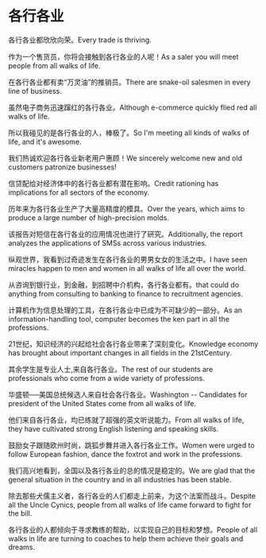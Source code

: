 # 各行各业

<p><span class="chinese">各行各业都欣欣向荣。</span><span class="english">Every trade is thriving.</span></p>

<p><span class="chinese">作为一个售货员，你将会接触到各行各业的人呢！</span><span class="english">As a saler you will meet people from all walks of life.</span></p>

<p><span class="chinese">在各行各业都有卖“万灵油”的推销员。</span><span class="english">There are snake-oil salesmen in every line of business.</span></p>

<p><span class="chinese">虽然电子商务迅速蹿红的各行各业。</span><span class="english">Although e-commerce quickly flied red all walks of life.</span></p>

<p><span class="chinese">所以我碰见的是各行各业的人，棒极了。</span><span class="english">So I'm meeting all kinds of walks of life, and it's awesome.</span></p>

<p><span class="chinese">我们热诚欢迎各行各业新老用户惠顾！</span><span class="english">We sincerely welcome new and old customers patronize businesses!</span></p>

<p><span class="chinese">信贷配给对经济体中的各行各业都有潜在影响。</span><span class="english">Credit rationing has implications for all sectors of the economy.</span></p>

<p><span class="chinese">历年来为各行各业生产了大量高精度的模具。</span><span class="english">Over the years, which aims to produce a large number of high-precision molds.</span></p>

<p><span class="chinese">该报告对短信在各行各业的应用情况也进行了研究。</span><span class="english">Additionally, the report analyzes the applications of SMSs across various industries.</span></p>

<p><span class="chinese">纵观世界，我看到过奇迹发生在各行各业的男男女女的生活之中。</span><span class="english">I have seen miracles happen to men and women in all walks of life all over the world.</span></p>

<p><span class="chinese">从咨询到银行业，到金融，到招聘中介机构，各行各业都有。</span><span class="english">that could do anything from consulting to banking to finance to recruitment agencies.</span></p>

<p><span class="chinese">计算机作为信息处理的工具，在各行各业中已成为不可缺少的一部分。</span><span class="english">As an information-handling tool, computer becomes the ken part in all the professions.</span></p>

<p><span class="chinese">21世纪，知识经济的兴起给社会各行各业带来了深刻变化。</span><span class="english">Knowledge economy has brought about important changes in all fields in the 21stCentury.</span></p>

<p><span class="chinese">其余学生是专业人士,来自各行各业。</span><span class="english">The rest of our students are professionals who come from a wide variety of professions.</span></p>

<p><span class="chinese">华盛顿──美国总统候选人来自社会各行各业。</span><span class="english">Washington -- Candidates for president of the United States come from all walks of life.</span></p>

<p><span class="chinese">他们来自各行各业，均已练就了超强的英文听说能力。</span><span class="english">From all walks of life, they have cultivated strong English listening and speaking skills.</span></p>

<p><span class="chinese">鼓励女子跟随欧州时尚，跳狐步舞并进入各行各业工作。</span><span class="english">Women were urged to follow European fashion, dance the foxtrot and work in the professions.</span></p>

<p><span class="chinese">我们高兴地看到，全国以及各行各业的总的情况是稳定的。</span><span class="english">We are glad that the general situation in the country and in all industries has been stable.</span></p>

<p><span class="chinese">除去那些犬儒主义者，各行各业的人们都走上前来，为这个法案而战斗。</span><span class="english">Despite all the Uncle Cynics, people from all walks of life came forward to fight for the bill.</span></p>

<p><span class="chinese">各行各业的人都倾向于寻求教练的帮助，以实现自己的目标和梦想。</span><span class="english">People of all walks in life are turning to coaches to help them achieve their goals and dreams.</span></p>

